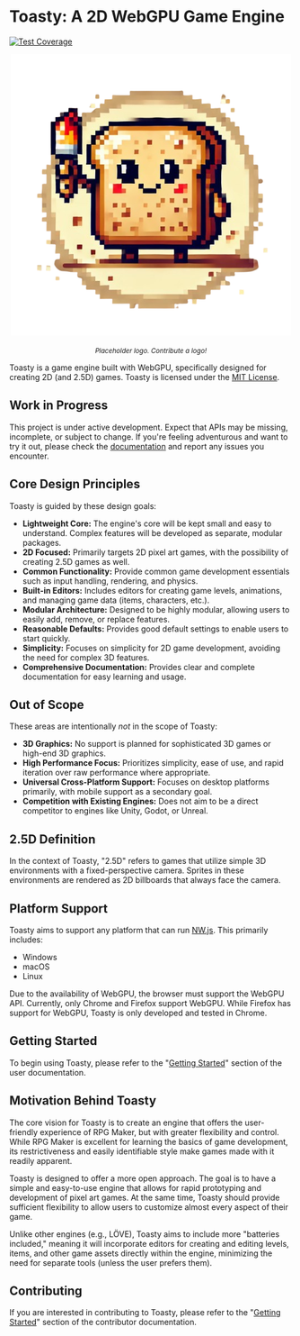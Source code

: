 # Toasty: A 2D WebGPU Game Engine
[![Test Coverage](https://api.codeclimate.com/v1/badges/b756d6e488e261bd5377/test_coverage)](https://codeclimate.com/github/story75/toasty-engine/test_coverage)

<p align="center">
  <img src="./toasty-logo.png" />
</p>
<p align="center"><small><i>Placeholder logo. Contribute a logo!</i></small></p>

Toasty is a game engine built with WebGPU, specifically designed for creating 2D (and 2.5D) games. Toasty is licensed under the [MIT License](./LICENSE).

## Work in Progress

This project is under active development. Expect that APIs may be missing, incomplete, or subject to change. If you're feeling adventurous and want to try it out, please check the [documentation](https://story75.github.io/toasty-engine/) and report any issues you encounter.

## Core Design Principles

Toasty is guided by these design goals:

*   **Lightweight Core:** The engine's core will be kept small and easy to understand. Complex features will be developed as separate, modular packages.
*   **2D Focused:** Primarily targets 2D pixel art games, with the possibility of creating 2.5D games as well.
*   **Common Functionality:** Provide common game development essentials such as input handling, rendering, and physics.
*   **Built-in Editors:** Includes editors for creating game levels, animations, and managing game data (items, characters, etc.).
*   **Modular Architecture:** Designed to be highly modular, allowing users to easily add, remove, or replace features.
*   **Reasonable Defaults:** Provides good default settings to enable users to start quickly.
*   **Simplicity:** Focuses on simplicity for 2D game development, avoiding the need for complex 3D features.
*   **Comprehensive Documentation:** Provides clear and complete documentation for easy learning and usage.

## Out of Scope

These areas are intentionally *not* in the scope of Toasty:

*   **3D Graphics:** No support is planned for sophisticated 3D games or high-end 3D graphics.
*   **High Performance Focus:** Prioritizes simplicity, ease of use, and rapid iteration over raw performance where appropriate.
*   **Universal Cross-Platform Support:** Focuses on desktop platforms primarily, with mobile support as a secondary goal.
*   **Competition with Existing Engines:** Does not aim to be a direct competitor to engines like Unity, Godot, or Unreal.

## 2.5D Definition

In the context of Toasty, "2.5D" refers to games that utilize simple 3D environments with a fixed-perspective camera. Sprites in these environments are rendered as 2D billboards that always face the camera.

## Platform Support

Toasty aims to support any platform that can run [NW.js](https://nwjs.io/). This primarily includes:

*   Windows
*   macOS
*   Linux

Due to the availability of WebGPU, the browser must support the WebGPU API. Currently, only Chrome and Firefox support WebGPU.
While Firefox has support for WebGPU, Toasty is only developed and tested in Chrome.

## Getting Started

To begin using Toasty, please refer to the "[Getting Started](https://story75.github.io/toasty-engine/users/getting-started)" section of the user documentation.

## Motivation Behind Toasty

The core vision for Toasty is to create an engine that offers the user-friendly experience of RPG Maker, but with greater flexibility and control. While RPG Maker is excellent for learning the basics of game development, its restrictiveness and easily identifiable style make games made with it readily apparent.

Toasty is designed to offer a more open approach. The goal is to have a simple and easy-to-use engine that allows for rapid prototyping and development of pixel art games. At the same time, Toasty should provide sufficient flexibility to allow users to customize almost every aspect of their game.

Unlike other engines (e.g., LÖVE), Toasty aims to include more "batteries included," meaning it will incorporate editors for creating and editing levels, items, and other game assets directly within the engine, minimizing the need for separate tools (unless the user prefers them).

## Contributing

If you are interested in contributing to Toasty, please refer to the "[Getting Started](https://story75.github.io/toasty-engine/contributors/getting-started)" section of the contributor documentation.
